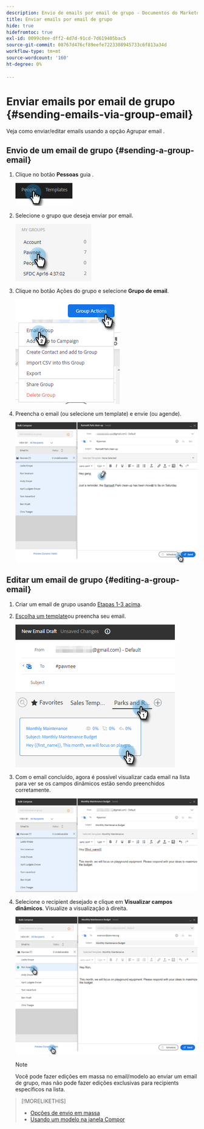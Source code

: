 ```yaml
---
description: Envio de emails por email de grupo - Documentos do Marketo - Documentação do produto
title: Enviar emails por email de grupo
hide: true
hidefromtoc: true
exl-id: 0099c0ee-dff2-4d7d-91cd-7d619405bac5
source-git-commit: 08767d476cf89eefe7223308945733c6f813a34d
workflow-type: tm+mt
source-wordcount: '160'
ht-degree: 0%

---
```


# Enviar emails por email de grupo {#sending-emails-via-group-email}

Veja como enviar/editar emails usando a opção Agrupar email .

## Envio de um email de grupo {#sending-a-group-email}

1. Clique no botão **Pessoas** guia .

   ![](assets/sending-emails-via-group-email-1.png)

1. Selecione o grupo que deseja enviar por email.

   ![](assets/sending-emails-via-group-email-2.png)

1. Clique no botão Ações do grupo e selecione **Grupo de email**.

   ![](assets/sending-emails-via-group-email-3.png)

1. Preencha o email (ou selecione um template) e envie (ou agende).

   ![](assets/sending-emails-via-group-email-4.png)

## Editar um email de grupo {#editing-a-group-email}

1. Criar um email de grupo usando [Etapas 1-3 acima](#sending-a-group-email).

1. [Escolha um template](/help/marketo/product-docs/marketo-sales-insight/actions/email/using-the-compose-window/using-a-template-in-the-compose-window.md)ou preencha seu email.

   ![](assets/sending-emails-via-group-email-5.png)

1. Com o email concluído, agora é possível visualizar cada email na lista para ver se os campos dinâmicos estão sendo preenchidos corretamente.

   ![](assets/sending-emails-via-group-email-6.png)

1. Selecione o recipient desejado e clique em **Visualizar campos dinâmicos**. Visualize a visualização à direita.

   ![](assets/sending-emails-via-group-email-7.png)

   >[!NOTE]
   >
   >Você pode fazer edições em massa no email/modelo ao enviar um email de grupo, mas não pode fazer edições exclusivas para recipients específicos na lista.

>[!MORELIKETHIS]
>
>* [Opções de envio em massa](/help/marketo/product-docs/marketo-sales-insight/actions/email/using-the-compose-window/bulk-emailing-options.md)
>* [Usando um modelo na janela Compor](/help/marketo/product-docs/marketo-sales-insight/actions/email/using-the-compose-window/using-a-template-in-the-compose-window.md)

